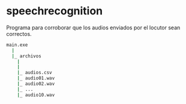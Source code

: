 # speechrecognition

Programa para corroborar que los audios enviados por el locutor sean correctos.
```bash
main.exe
  |
  |_ archivos
    |
    |
    |_ audios.csv
    |_ audio01.wav
    |_ audio02.wav
    |_ ...
    |_ audio10.wav
```
          
